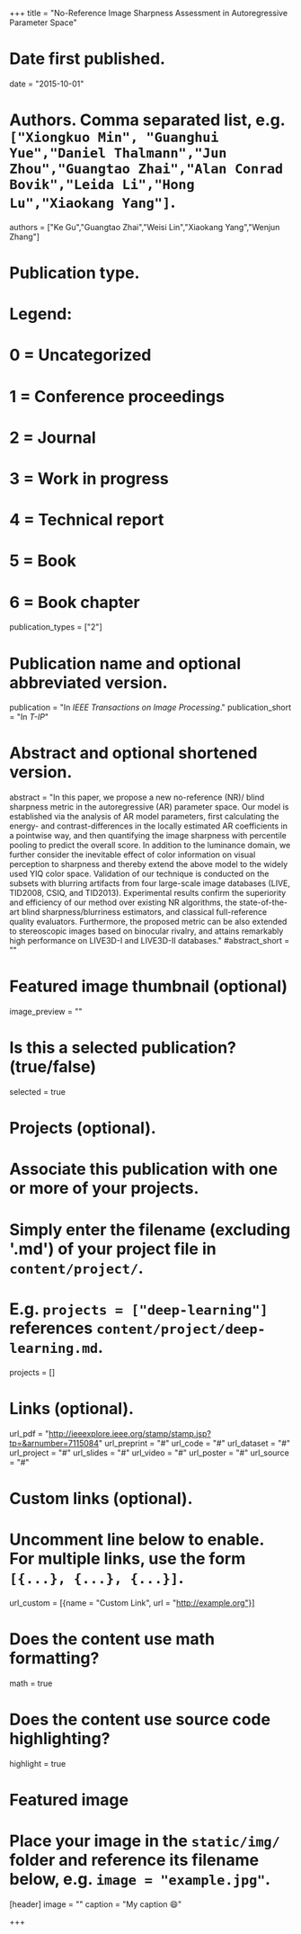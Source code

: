 +++
title = "No-Reference Image Sharpness Assessment in Autoregressive Parameter Space"

# Date first published.
date = "2015-10-01"

# Authors. Comma separated list, e.g. `["Xiongkuo Min", "Guanghui Yue","Daniel Thalmann","Jun Zhou","Guangtao Zhai","Alan Conrad Bovik","Leida Li","Hong Lu","Xiaokang Yang"]`.
authors = ["Ke Gu","Guangtao Zhai","Weisi Lin","Xiaokang Yang","Wenjun Zhang"]
# Publication type.
# Legend:
# 0 = Uncategorized
# 1 = Conference proceedings
# 2 = Journal
# 3 = Work in progress
# 4 = Technical report
# 5 = Book
# 6 = Book chapter
publication_types = ["2"]

# Publication name and optional abbreviated version.
publication = "In *IEEE Transactions on Image Processing*."
publication_short = "In *T-IP*"

# Abstract and optional shortened version.
abstract = "In this paper, we propose a new no-reference (NR)/ blind sharpness metric in the autoregressive (AR) parameter space. Our model is established via the analysis of AR model parameters, first calculating the energy- and contrast-differences in the locally estimated AR coefficients in a pointwise way, and then quantifying the image sharpness with percentile pooling to predict the overall score. In addition to the luminance domain, we further consider the inevitable effect of color information on visual perception to sharpness and thereby extend the above model to the widely used YIQ color space. Validation of our technique is conducted on the subsets with blurring artifacts from four large-scale image databases (LIVE, TID2008, CSIQ, and TID2013). Experimental results confirm the superiority and efficiency of our method over existing NR algorithms, the state-of-the-art blind sharpness/blurriness estimators, and classical full-reference quality evaluators. Furthermore, the proposed metric can be also extended to stereoscopic images based on binocular rivalry, and attains remarkably high performance on LIVE3D-I and LIVE3D-II databases."
#abstract_short = ""

# Featured image thumbnail (optional)
image_preview = ""

# Is this a selected publication? (true/false)
selected = true

# Projects (optional).
#   Associate this publication with one or more of your projects.
#   Simply enter the filename (excluding '.md') of your project file in `content/project/`.
#   E.g. `projects = ["deep-learning"]` references `content/project/deep-learning.md`.
projects = []

# Links (optional).
url_pdf = "http://ieeexplore.ieee.org/stamp/stamp.jsp?tp=&arnumber=7115084"
url_preprint = "#"
url_code = "#"
url_dataset = "#"
url_project = "#"
url_slides = "#"
url_video = "#"
url_poster = "#"
url_source = "#"

# Custom links (optional).
#   Uncomment line below to enable. For multiple links, use the form `[{...}, {...}, {...}]`.
 url_custom = [{name = "Custom Link", url = "http://example.org"}]

# Does the content use math formatting?
math = true

# Does the content use source code highlighting?
highlight = true

# Featured image
# Place your image in the `static/img/` folder and reference its filename below, e.g. `image = "example.jpg"`.
[header]
image = ""
caption = "My caption 😄"

+++
